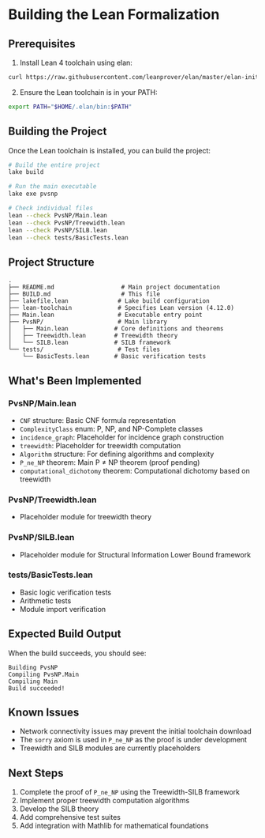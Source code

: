 # Building the Lean Formalization

## Prerequisites

1. Install Lean 4 toolchain using elan:
```bash
curl https://raw.githubusercontent.com/leanprover/elan/master/elan-init.sh -sSf | sh
```

2. Ensure the Lean toolchain is in your PATH:
```bash
export PATH="$HOME/.elan/bin:$PATH"
```

## Building the Project

Once the Lean toolchain is installed, you can build the project:

```bash
# Build the entire project
lake build

# Run the main executable
lake exe pvsnp

# Check individual files
lean --check PvsNP/Main.lean
lean --check PvsNP/Treewidth.lean
lean --check PvsNP/SILB.lean
lean --check tests/BasicTests.lean
```

## Project Structure

```
.
├── README.md                   # Main project documentation
├── BUILD.md                    # This file
├── lakefile.lean              # Lake build configuration
├── lean-toolchain             # Specifies Lean version (4.12.0)
├── Main.lean                  # Executable entry point
├── PvsNP/                     # Main library
│   ├── Main.lean             # Core definitions and theorems
│   ├── Treewidth.lean        # Treewidth theory
│   └── SILB.lean             # SILB framework
└── tests/                     # Test files
    └── BasicTests.lean       # Basic verification tests
```

## What's Been Implemented

### PvsNP/Main.lean
- `CNF` structure: Basic CNF formula representation
- `ComplexityClass` enum: P, NP, and NP-Complete classes
- `incidence_graph`: Placeholder for incidence graph construction
- `treewidth`: Placeholder for treewidth computation
- `Algorithm` structure: For defining algorithms and complexity
- `P_ne_NP` theorem: Main P ≠ NP theorem (proof pending)
- `computational_dichotomy` theorem: Computational dichotomy based on treewidth

### PvsNP/Treewidth.lean
- Placeholder module for treewidth theory

### PvsNP/SILB.lean
- Placeholder module for Structural Information Lower Bound framework

### tests/BasicTests.lean
- Basic logic verification tests
- Arithmetic tests
- Module import verification

## Expected Build Output

When the build succeeds, you should see:
```
Building PvsNP
Compiling PvsNP.Main
Compiling Main
Build succeeded!
```

## Known Issues

- Network connectivity issues may prevent the initial toolchain download
- The `sorry` axiom is used in `P_ne_NP` as the proof is under development
- Treewidth and SILB modules are currently placeholders

## Next Steps

1. Complete the proof of `P_ne_NP` using the Treewidth-SILB framework
2. Implement proper treewidth computation algorithms
3. Develop the SILB theory
4. Add comprehensive test suites
5. Add integration with Mathlib for mathematical foundations
